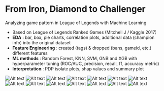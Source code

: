 
# From Iron, Diamond to Challenger
Analyzing game pattern in League of Legends with Machine Learning

- Based on League of Legends Ranked Games (Mitchell J / Kaggle 2017)
- **EDA** : bar, box, pie charts, correlation plots, additional data (champion info) into the original dataset
- **Feature Engineering** : created (tags) & dropped (bans, gameid, etc.) different features
- **ML methods** : Random Forest, KNN, SVM, GNB and XGB with hyperparameter tuning (ROC/AUC, precision, recall, f1, accuracy metric)
- **Interpretation** : PDP isolate plots, shap values and summary plot


![Alt text](https://github.com/doguma/IronDiamondtoChallenger/blob/main/s2p_slides/s2p_slide2.png?raw=true)
![Alt text](https://github.com/doguma/IronDiamondtoChallenger/blob/main/s2p_slides/s2p_slide3.png?raw=true)
![Alt text](https://github.com/doguma/IronDiamondtoChallenger/blob/main/s2p_slides/s2p_slide4.png?raw=true)
![Alt text](https://github.com/doguma/IronDiamondtoChallenger/blob/main/s2p_slides/s2p_slide5.png?raw=true)
![Alt text](https://github.com/doguma/IronDiamondtoChallenger/blob/main/s2p_slides/s2p_slide6.png?raw=true)
![Alt text](https://github.com/doguma/IronDiamondtoChallenger/blob/main/s2p_slides/s2p_slide7.png?raw=true)
![Alt text](https://github.com/doguma/IronDiamondtoChallenger/blob/main/s2p_slides/s2p_slide8.png?raw=true)
![Alt text](https://github.com/doguma/IronDiamondtoChallenger/blob/main/s2p_slides/s2p_slide9.png?raw=true)
![Alt text](https://github.com/doguma/IronDiamondtoChallenger/blob/main/s2p_slides/s2p_slide10.png?raw=true)
![Alt text](https://github.com/doguma/IronDiamondtoChallenger/blob/main/s2p_slides/s2p_slide11.png?raw=true)
![Alt text](https://github.com/doguma/IronDiamondtoChallenger/blob/main/s2p_slides/s2p_slide12.png?raw=true)
![Alt text](https://github.com/doguma/IronDiamondtoChallenger/blob/main/s2p_slides/s2p_slide13.png?raw=true)
![Alt text](https://github.com/doguma/IronDiamondtoChallenger/blob/main/s2p_slides/s2p_slide14.png?raw=true)
![Alt text](https://github.com/doguma/IronDiamondtoChallenger/blob/main/s2p_slides/s2p_slide15.png?raw=true)
